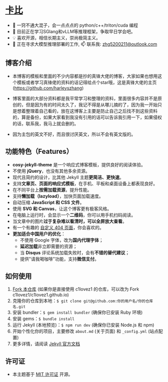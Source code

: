 # [卡比](https://harleyszhang-github-io.vercel.app/)

- 🌱 一窍不通大混子，会一点点点的 python/c++/triton/cuda 编程
- 🔭 目前正在学习SGlang和vLLM等推理框架，争取早日学会吧。
- 💡 喜欢开源，相信长期主义，崇尚极简主义。
- 🤔 正在寻求大模型推理部署的工作, 📫 联系我: zhg5200211@outlook.com

## 博客介绍

+ 本博客的模板和里面的不少内容都是抄的真锋大佬的博客，大家如果也想用这个模板或者学习真锋佬的资料的话记得给点个star哦，这是真锋大佬的主页(https://github.com/harleyszhang)

+ 博客里面的大部分资料都是我平常学习和整理的资料，里面很多内容并不是原创的，但是因为有的时间太久了，我记不得是从哪儿摘的了，因为我一开始只是想着整理着自己看的，放在这博客上主要是防止自己之后找不到这些资料的，算是备份，如果大家看到我没有引用的话可以告诉我引用一下，如果侵权的话，联系我，我马上就会删的。

+ 因为主包的英文不好，而且很讨厌英文，所以不会有英文版的。


## 功能特色（Features）

- **cosy-jekyll-theme** 是一个响应式博客模板，提供良好的阅读体验。
- 不使用 **jQuery**，也没有其他多余资源。
- 现代且简约的设计，比其他 Jekyll 主题**更简洁、更快速**。
- 支持**文章页、页面的响应式模板**，在手机、平板和桌面设备上都表现良好。
- 在不同平台上**按需加载资源**，提升性能。
- 支持**懒加载（lazyload）**，加快页面加载速度。
- 自动压缩 **JavaScript 和 CSS 文件**。
- 使用 **SVG 和 Canvas**，让这个博客更有极客风格。
- 在电脑上运行时，会显示一个**二维码**，你可以用手机扫码阅读。
- 当文章中的图片**过于复杂难以看清时，可以全屏放大查看**。
- 有一个有趣的 [自定义 404 页面](https://tw93.fun/err)，你会喜欢的。
- **更加适合中国用户的优化**：
  - 不使用 Google 字体，改为**国内代理字体**；
  - **延迟加载**非立即需要的资源；
  - 当 **Disqus** 评论系统加载失败时，会有**不错的替代建议**；
  - 提供"请我喝咖啡"功能，支持**微信支付**。

## 如何使用

1. [Fork 本仓库](https://github.com/tw93/tw93.github.io) (如果你是直接使用 c1lovez1 的仓库，可以改为 Fork c1lovez1/c1lovez1.github.io)
2. 克隆你的仓库到本地：`$ git clone git@github.com:你的用户名/你的仓库名.git`
3. 安装 bundler：`$ gem install bundler` (确保你已安装 Ruby 环境)
4. 安装 gems：`$ bundle install`
5. 运行 Jekyll (本地预览)：`$ npm run dev` (确保你已安装 Node.js 和 npm)
6. 开始个性化你的项目，主要修改 `about.md` (关于页面) 和 `_config.yml` (站点配置)
7. 更多详情，请阅读 [Jekyll 官方文档](http://jekyllrb.com/)


## 许可证

- 本主题基于 [MIT 许可证](http://opensource.org/licenses/MIT) 开源。
